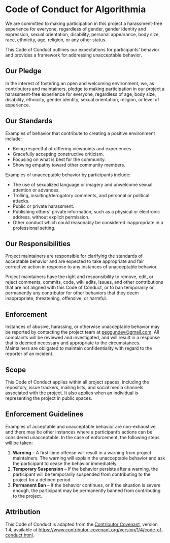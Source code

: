 # Code of Conduct for Algorithmia

We are committed to making participation in this project a harassment-free experience for everyone, regardless of gender, gender identity and expression, sexual orientation, disability, personal appearance, body size, race, ethnicity, age, religion, or any other status.

This Code of Conduct outlines our expectations for participants' behavior and provides a framework for addressing unacceptable behavior.

## Our Pledge

In the interest of fostering an open and welcoming environment, we, as contributors and maintainers, pledge to making participation in our project a harassment-free experience for everyone, regardless of age, body size, disability, ethnicity, gender identity, sexual orientation, religion, or level of experience.

## Our Standards

Examples of behavior that contribute to creating a positive environment include:

- Being respectful of differing viewpoints and experiences.
- Gracefully accepting constructive criticism.
- Focusing on what is best for the community.
- Showing empathy toward other community members.

Examples of unacceptable behavior by participants include:

- The use of sexualized language or imagery and unwelcome sexual attention or advances.
- Trolling, insulting/derogatory comments, and personal or political attacks.
- Public or private harassment.
- Publishing others' private information, such as a physical or electronic address, without explicit permission.
- Other conduct which could reasonably be considered inappropriate in a professional setting.

## Our Responsibilities

Project maintainers are responsible for clarifying the standards of acceptable behavior and are expected to take appropriate and fair corrective action in response to any instances of unacceptable behavior.

Project maintainers have the right and responsibility to remove, edit, or reject comments, commits, code, wiki edits, issues, and other contributions that are not aligned with this Code of Conduct, or to ban temporarily or permanently any contributor for other behaviors that they deem inappropriate, threatening, offensive, or harmful.

## Enforcement

Instances of abusive, harassing, or otherwise unacceptable behavior may be reported by contacting the project team at peggundev@gmail.com. All complaints will be reviewed and investigated, and will result in a response that is deemed necessary and appropriate to the circumstances. Maintainers are obligated to maintain confidentiality with regard to the reporter of an incident.

## Scope

This Code of Conduct applies within all project spaces, including the repository, issue trackers, mailing lists, and social media channels associated with the project. It also applies when an individual is representing the project in public spaces.

## Enforcement Guidelines

Examples of acceptable and unacceptable behavior are non-exhaustive, and there may be other instances where a participant’s actions can be considered unacceptable. In the case of enforcement, the following steps will be taken:

1. **Warning** – A first-time offense will result in a warning from project maintainers. The warning will explain the unacceptable behavior and ask the participant to cease the behavior immediately.
2. **Temporary Suspension** – If the behavior persists after a warning, the participant will be temporarily suspended from contributing to the project for a defined period.
3. **Permanent Ban** – If the behavior continues, or if the situation is severe enough, the participant may be permanently banned from contributing to the project.

## Attribution

This Code of Conduct is adapted from the [Contributor Covenant](https://www.contributor-covenant.org/), version 1.4, available at https://www.contributor-covenant.org/version/1/4/code-of-conduct.html.

